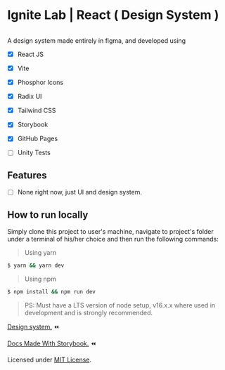 # Ignite Lab | React ( Design System )

<p align="center"><img src="https://i.ibb.co/qRdjcMH/lab.png" alt=""</p>

A design system made entirely in figma, and developed using

- [x] React JS

- [x] Vite

- [x] Phosphor Icons

- [x] Radix UI

- [x] Tailwind CSS

- [x] Storybook

- [x] GitHub Pages

- [ ] Unity Tests

## Features

- [ ] None right now, just UI and design system.

## How to run locally

Simply clone this project to user's machine, navigate to project's folder under a terminal of his/her choice and then run the following commands:

> Using yarn

```bash
$ yarn && yarn dev
```

> Using npm

```bash
$ npm install && npm run dev
```

> PS: Must have a LTS version of node setup, v16.x.x where used in development and is strongly recommended.

[Design system.](https://www.figma.com/file/zxYg1Awt3WNP3q3KSUMO8i/DesignSystem-IgniteLab) ⏪

[Docs Made With Storybook.](https://xsallus.github.io/ignite-lab-04-design-system/) ⏪

Licensed under [MIT License](https://raw.githubusercontent.com/xSallus/ignite-lab-04-design-system/4e93772bc592204c5b16be99c344a4c3dc792962/LICENSE).

